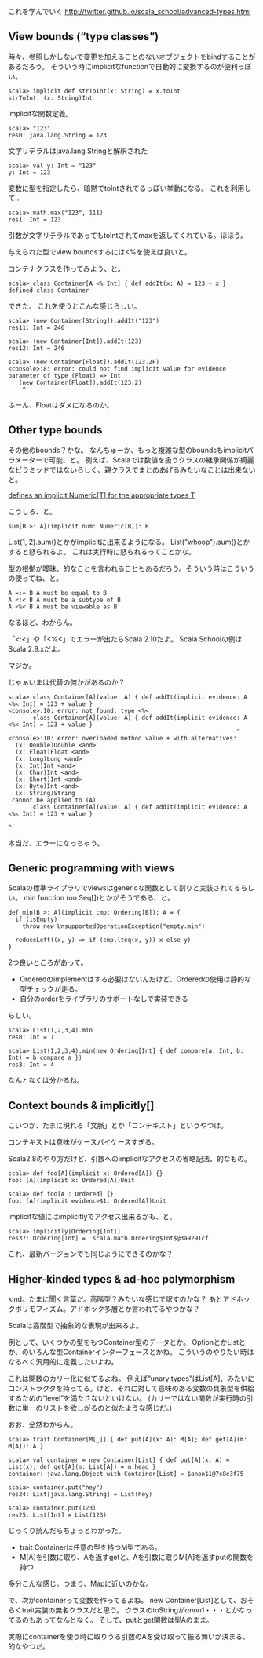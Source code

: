 
これを学んでいく
http://twitter.github.io/scala_school/advanced-types.html


## View bounds (“type classes”)

時々、参照しかしないで変更を加えることのないオブジェクトをbindすることがあるだろう。
そういう時にimplicitなfunctionで自動的に変換するのが便利っぽい。

    scala> implicit def strToInt(x: String) = x.toInt
    strToInt: (x: String)Int
    
implicitな関数定義。



    scala> "123"
    res0: java.lang.String = 123
    
文字リテラルはjava.lang.Stringと解釈された
    

    scala> val y: Int = "123"
    y: Int = 123
    
変数に型を指定したら、暗黙でtoIntされてるっぽい挙動になる。
これを利用して…

    scala> math.max("123", 111)
    res1: Int = 123
    

引数が文字リテラルであってもtoIntされてmaxを返してくれている。ほほう。


与えられた型でview boundsするには<%を使えば良いと。



コンテナクラスを作ってみよう、と。

    scala> class Container[A <% Int] { def addIt(x: A) = 123 + x }
    defined class Container

できた。
これを使うとこんな感じらしい。



    scala> (new Container[String]).addIt("123")
    res11: Int = 246
    
    scala> (new Container[Int]).addIt(123) 
    res12: Int = 246

    scala> (new Container[Float]).addIt(123.2F)
    <console>:8: error: could not find implicit value for evidence parameter of type (Float) => Int
       (new Container[Float]).addIt(123.2)
        ^

ふーん、Floatはダメになるのか。


## Other type bounds

その他のbounds？かな。
なんちゅーか、もっと複雑な型のboundsもimplicitパラメーターで可能、と。
例えば、Scalaでは数値を扱うクラスの継承関係が綺麗なピラミッドではないらしく、親クラスでまとめあげるみたいなことは出来ないと。


[defines an implicit Numeric[T] for the appropriate types T](http://www.azavea.com/blogs/labs/2011/06/scalas-numeric-type-class-pt-1/)

こうしろ、と。

    sum[B >: A](implicit num: Numeric[B]): B



List(1, 2).sum()とかがimplicitに出来るようになる。
List("whoop").sum()とかすると怒られるよ。
これは実行時に怒られるってことかな。



型の根拠が曖昧、的なことを言われることもあるだろう。そういう時はこういうの使ってね、と。

    A =:= B	A must be equal to B
    A <:< B	A must be a subtype of B
    A <%< B	A must be viewable as B
    
    
なるほど、わからん。

「<:<」や「<%<」でエラーが出たらScala 2.10だよ。
Scala Schoolの例はScala 2.9.xだよ。

マジか。

じゃぁいまは代替の何かがあるのか？


    scala> class Container[A](value: A) { def addIt(implicit evidence: A <%< Int) = 123 + value }
    <console>:10: error: not found: type <%<
           class Container[A](value: A) { def addIt(implicit evidence: A <%< Int) = 123 + value }
                                                                     ^
    <console>:10: error: overloaded method value + with alternatives:
      (x: Double)Double <and>
      (x: Float)Float <and>
      (x: Long)Long <and>
      (x: Int)Int <and>
      (x: Char)Int <and>
      (x: Short)Int <and>
      (x: Byte)Int <and>
      (x: String)String
     cannot be applied to (A)
           class Container[A](value: A) { def addIt(implicit evidence: A <%< Int) = 123 + value }
                                                                                        ^


本当だ、エラーになっちゃう。


## Generic programming with views


Scalaの標準ライブラリでviewsはgenericな関数として割りと実装されてるらしい。
min function (on Seq[])とかがそうである、と。


    def min[B >: A](implicit cmp: Ordering[B]): A = {
      if (isEmpty)
        throw new UnsupportedOperationException("empty.min")
    
      reduceLeft((x, y) => if (cmp.lteq(x, y)) x else y)
    }


2つ良いところがあって。
* Orderedのimplementはする必要はないんだけど、Orderedの使用は静的な型チェックが走る。
* 自分のorderをライブラリのサポートなしで実装できる


らしい。

    scala> List(1,2,3,4).min
    res0: Int = 1
    
    scala> List(1,2,3,4).min(new Ordering[Int] { def compare(a: Int, b: Int) = b compare a })
    res3: Int = 4


なんとなくは分かるね。


## Context bounds & implicitly[]

こいつか、たまに現れる「文脈」とか「コンテキスト」というやつは。

コンテキストは意味がケースバイケースすぎる。


Scala2.8のやり方だけど、引数へのimplicitなアクセスの省略記法、的なもの。


    scala> def foo[A](implicit x: Ordered[A]) {}
    foo: [A](implicit x: Ordered[A])Unit
    
    scala> def foo[A : Ordered] {}                        
    foo: [A](implicit evidence$1: Ordered[A])Unit


implicitな値にはimplicitlyでアクセス出来るかも、と。


    scala> implicitly[Ordering[Int]]
    res37: Ordering[Int] =  scala.math.Ordering$Int$@3a9291cf


これ、最新バージョンでも同じようにできるのかな？


## Higher-kinded types & ad-hoc polymorphism

kind。たまに聞く言葉だ。高階型？みたいな感じで訳すのかな？
あとアドホックポリモフィズム。アドホック多層とか言われてるやつかな？

Scalaは高階型で抽象的な表現が出来るよ。

例として、いくつかの型をもつContainer型のデータとか。
OptionとかListとか、のいろんな型Containerインターフェースとかね。
こういうのやりたい時はなるべく汎用的に定義したいよね。


これは関数のカリー化に似てるよね。
例えば“unary types”はList[A]、みたいにコンストラクタを持ってる。けど、それに対して意味のある変数の具象型を供給するための“level”を満たさないといけない。
(カリーではない関数が実行時の引数に単一のリストを欲しがるのと似たような感じだ。)


おお、全然わからん。

    scala> trait Container[M[_]] { def put[A](x: A): M[A]; def get[A](m: M[A]): A }

    scala> val container = new Container[List] { def put[A](x: A) = List(x); def get[A](m: List[A]) = m.head }
    container: java.lang.Object with Container[List] = $anon$1@7c8e3f75
    
    scala> container.put("hey")
    res24: List[java.lang.String] = List(hey)
    
    scala> container.put(123)
    res25: List[Int] = List(123)
    

じっくり読んだらちょっとわかった。

* trait Containerは任意の型を持つM型である。
* M[A]を引数に取り、Aを返すgetと、Aを引数に取りM[A]を返すputの関数を持つ

多分こんな感じ。つまり、Mapに近いのかな。

で、次がcontainerって変数を作ってるよね。
new Container[List]として、おそらくtrait実装の無名クラスだと思う。
クラスのtoStringが$anon$1・・・とかなってるのもあってなんとなく。
そして、putとget関数は型Aのまま。

実際にcontainerを使う時に取りうる引数のAを受け取って振る舞いが決まる、的なやつだ。


